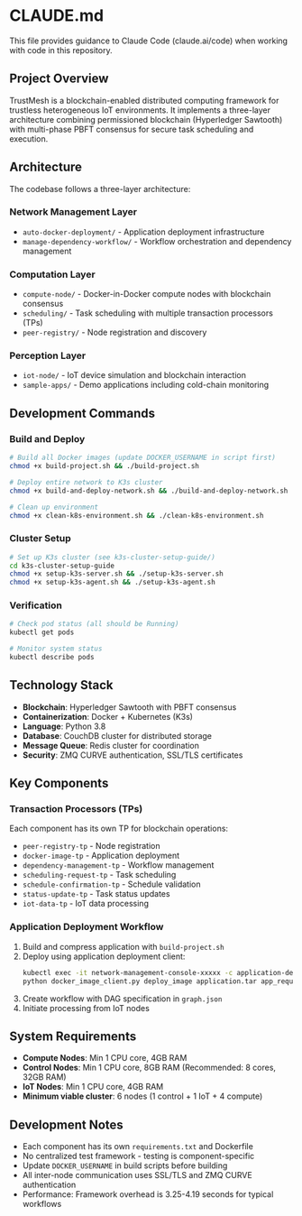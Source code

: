 # CLAUDE.md

This file provides guidance to Claude Code (claude.ai/code) when working with code in this repository.

## Project Overview

TrustMesh is a blockchain-enabled distributed computing framework for trustless heterogeneous IoT environments. It implements a three-layer architecture combining permissioned blockchain (Hyperledger Sawtooth) with multi-phase PBFT consensus for secure task scheduling and execution.

## Architecture

The codebase follows a three-layer architecture:

### Network Management Layer
- `auto-docker-deployment/` - Application deployment infrastructure
- `manage-dependency-workflow/` - Workflow orchestration and dependency management

### Computation Layer  
- `compute-node/` - Docker-in-Docker compute nodes with blockchain consensus
- `scheduling/` - Task scheduling with multiple transaction processors (TPs)
- `peer-registry/` - Node registration and discovery

### Perception Layer
- `iot-node/` - IoT device simulation and blockchain interaction
- `sample-apps/` - Demo applications including cold-chain monitoring

## Development Commands

### Build and Deploy
```bash
# Build all Docker images (update DOCKER_USERNAME in script first)
chmod +x build-project.sh && ./build-project.sh

# Deploy entire network to K3s cluster
chmod +x build-and-deploy-network.sh && ./build-and-deploy-network.sh

# Clean up environment
chmod +x clean-k8s-environment.sh && ./clean-k8s-environment.sh
```

### Cluster Setup
```bash
# Set up K3s cluster (see k3s-cluster-setup-guide/)
cd k3s-cluster-setup-guide
chmod +x setup-k3s-server.sh && ./setup-k3s-server.sh
chmod +x setup-k3s-agent.sh && ./setup-k3s-agent.sh
```

### Verification
```bash
# Check pod status (all should be Running)
kubectl get pods

# Monitor system status
kubectl describe pods
```

## Technology Stack

- **Blockchain**: Hyperledger Sawtooth with PBFT consensus
- **Containerization**: Docker + Kubernetes (K3s)
- **Language**: Python 3.8
- **Database**: CouchDB cluster for distributed storage
- **Message Queue**: Redis cluster for coordination
- **Security**: ZMQ CURVE authentication, SSL/TLS certificates

## Key Components

### Transaction Processors (TPs)
Each component has its own TP for blockchain operations:
- `peer-registry-tp` - Node registration
- `docker-image-tp` - Application deployment  
- `dependency-management-tp` - Workflow management
- `scheduling-request-tp` - Task scheduling
- `schedule-confirmation-tp` - Schedule validation
- `status-update-tp` - Task status updates
- `iot-data-tp` - IoT data processing

### Application Deployment Workflow
1. Build and compress application with `build-project.sh`
2. Deploy using application deployment client:
   ```bash
   kubectl exec -it network-management-console-xxxxx -c application-deployment-client bash
   python docker_image_client.py deploy_image application.tar app_requirements.json
   ```
3. Create workflow with DAG specification in `graph.json`
4. Initiate processing from IoT nodes

## System Requirements

- **Compute Nodes**: Min 1 CPU core, 4GB RAM
- **Control Nodes**: Min 1 CPU core, 8GB RAM (Recommended: 8 cores, 32GB RAM)  
- **IoT Nodes**: Min 1 CPU core, 4GB RAM
- **Minimum viable cluster**: 6 nodes (1 control + 1 IoT + 4 compute)

## Development Notes

- Each component has its own `requirements.txt` and Dockerfile
- No centralized test framework - testing is component-specific
- Update `DOCKER_USERNAME` in build scripts before building
- All inter-node communication uses SSL/TLS and ZMQ CURVE authentication
- Performance: Framework overhead is 3.25-4.19 seconds for typical workflows